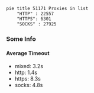 
```mermaid
pie title 51171 Proxies in list
    "HTTP" : 22557
    "HTTPS": 6301
    "SOCKS" : 27925
```

### Some Info
#### Average Timeout

- mixed: 3.2s
- http: 1.4s
- https: 8.3s
- socks: 4.8s